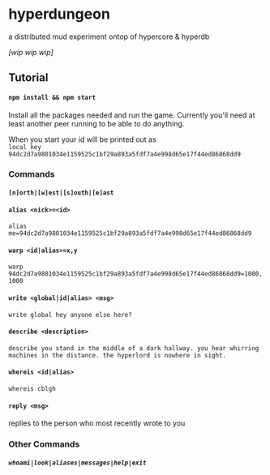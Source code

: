 # hyperdungeon
a distributed mud experiment ontop of hypercore & hyperdb

_[wip wip wip]_

## Tutorial
#### `npm install && npm start`
Install all the packages needed and run the game. Currently you'll need at least another peer running to be able to do anything.

When you start your id will be printed out as  
`local key 94dc2d7a9801034e1159525c1bf29a893a5fdf7a4e998d65e17f44ed86868dd9`

### Commands
#### `[n]orth|[w]est|[s]outh|[e]ast`
####  `alias <nick>=<id>`
`alias me=94dc2d7a9801034e1159525c1bf29a893a5fdf7a4e998d65e17f44ed86868dd9`
#### `warp <id|alias>=x,y`
`warp 94dc2d7a9801034e1159525c1bf29a893a5fdf7a4e998d65e17f44ed86868dd9=1000,1000`
#### `write <global|id|alias> <msg>`
`write global hey anyone else here?`
#### `describe <description>`
```
describe you stand in the middle of a dark hallway. you hear whirring machines in the distance. the hyperlord is nowhere in sight.
```
#### `whereis <id|alias>`
`whereis cblgh`

#### `reply <msg>`  
replies to the person who most recently wrote to you

### Other Commands
##### `whoami|look|aliases|messages|help|exit`
